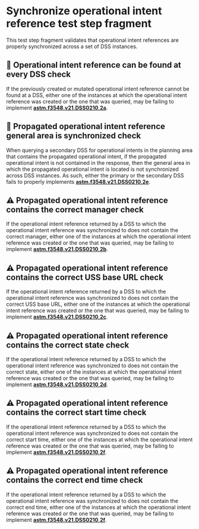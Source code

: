 # Synchronize operational intent reference test step fragment

This test step fragment validates that operational intent references are properly synchronized across a set of DSS instances.

## 🛑 Operational intent reference can be found at every DSS check

If the previously created or mutated operational intent reference cannot be found at a DSS, either one of the instances at which the operational intent reference was created or the one that was queried,
may be failing to implement **[astm.f3548.v21.DSS0210,2a](../../../../../../requirements/astm/f3548/v21.md)**.

## 🛑 Propagated operational intent reference general area is synchronized check

When querying a secondary DSS for operational intents in the planning area that contains the propagated operational
intent, if the propagated operational intent is not contained in the response, then the general area in which the
propagated operational intent is located is not synchronized across DSS instances.
As such, either the primary or the secondary DSS fails to properly implements **[astm.f3548.v21.DSS0210,2e](../../../../../../requirements/astm/f3548/v21.md)**.

## ⚠️ Propagated operational intent reference contains the correct manager check

If the operational intent reference returned by a DSS to which the operational intent reference was synchronized to does not contain the correct manager,
either one of the instances at which the operational intent reference was created or the one that was queried, may be failing to implement **[astm.f3548.v21.DSS0210,2b](../../../../../../requirements/astm/f3548/v21.md)**.

## ⚠️ Propagated operational intent reference contains the correct USS base URL check

If the operational intent reference returned by a DSS to which the operational intent reference was synchronized to does not contain the correct USS base URL,
either one of the instances at which the operational intent reference was created or the one that was queried, may be failing to implement **[astm.f3548.v21.DSS0210,2c](../../../../../../requirements/astm/f3548/v21.md)**.

## ⚠️ Propagated operational intent reference contains the correct state check

If the operational intent reference returned by a DSS to which the operational intent reference was synchronized to does not contain the correct state,
either one of the instances at which the operational intent reference was created or the one that was queried, may be failing to implement **[astm.f3548.v21.DSS0210,2d](../../../../../../requirements/astm/f3548/v21.md)**.

## ⚠️ Propagated operational intent reference contains the correct start time check

If the operational intent reference returned by a DSS to which the operational intent reference was synchronized to does not contain the correct start time,
either one of the instances at which the operational intent reference was created or the one that was queried, may be failing to implement **[astm.f3548.v21.DSS0210,2f](../../../../../../requirements/astm/f3548/v21.md)**.

## ⚠️ Propagated operational intent reference contains the correct end time check

If the operational intent reference returned by a DSS to which the operational intent reference was synchronized to does not contain the correct end time,
either one of the instances at which the operational intent reference was created or the one that was queried, may be failing to implement **[astm.f3548.v21.DSS0210,2f](../../../../../../requirements/astm/f3548/v21.md)**.
